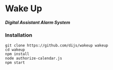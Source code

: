 # Wake Up

##### Digital Assistant Alarm System

### Installation

```shell
git clone https://github.com/dijs/wakeup wakeup
cd wakeup
npm install
node authorize-calendar.js
npm start
```
